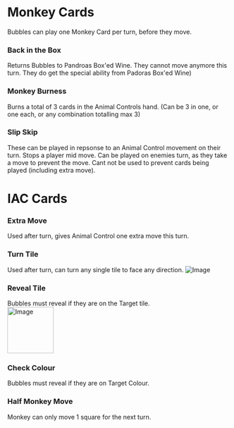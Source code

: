 # Monkey Cards
Bubbles can play one Monkey Card per turn, before they move.
### Back in the Box
Returns Bubbles to Pandroas Box'ed Wine. They cannot move anymore this turn. They do get the special ability from Padoras Box'ed Wine)

### Monkey Burness 
Burns a total of 3 cards in the Animal Controls hand. (Can be 3 in one, or one each, or any combination totalling max 3)

### Slip Skip
These can be played in repsonse to an Animal Control movement on their turn. 
Stops a player mid move. Can be played on enemies turn, as they take a move to prevent the move. 
Cant not be used to prevent cards being played (including extra move).


# IAC Cards
### Extra Move 
Used after turn, gives Animal Control one extra move this turn.

### Turn Tile 
Used after turn, can turn any single tile to face any direction.
![Image](https://github.com/user-attachments/assets/759e1705-9023-468b-b142-467e1c233cd6)

### Reveal Tile
Bubbles must reveal if they are on the Target tile.<br />
<img width="105" alt="Image" src="https://github.com/user-attachments/assets/9978e55f-82eb-46b2-9bb7-fde95062b41e" />

### Check Colour
Bubbles must reveal if they are on Target Colour.

### Half Monkey Move
Monkey can only move 1 square for the next turn.

